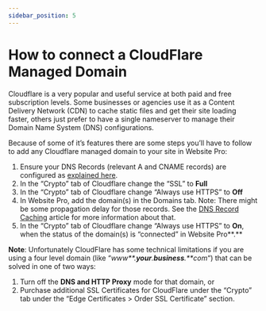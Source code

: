 ```yaml
---
sidebar_position: 5
---
```


# How to connect a CloudFlare Managed Domain
Cloudflare is a very popular and useful service at both paid and free subscription levels. Some businesses or agencies use it as a Content Delivery Network (CDN) to cache static files and get their site loading faster, others just prefer to have a single nameserver to manage their Domain Name System (DNS) configurations.

Because of some of it’s features there are some steps you’ll have to follow to add any Cloudflare managed domain to your site in Website Pro:

1.  Ensure your DNS Records (relevant A and CNAME records) are configured as [explained here](https://help.websitepro.hosting/?p=12).
2.  In the “Crypto” tab of Cloudflare change the “SSL” to **Full**
3.  In the “Crypto” tab of Cloudflare change “Always use HTTPS” to **Off**
4.  In Website Pro, add the domain(s) in the Domains tab. Note: There might be some propagation delay for those records. See the [DNS Record Caching](https://help.websitepro.hosting/?p=4) article for more information about that.
5.  In the “Crypto” tab of Cloudflare change “Always use HTTPS” to **On**, when the status of the domain(s) is “connected” in Website Pro**.**

**Note**: Unfortunately CloudFlare has some technical limitations if you are using a four level domain (like “_www**.**your**.**business**.**com_“)  that can be solved in one of two ways:

1.  Turn off the **DNS and HTTP Proxy** mode for that domain, or
2.  Purchase additional SSL Certificates for CloudFlare under the “Crypto” tab under the “Edge Certificates > Order SSL Certificate” section.